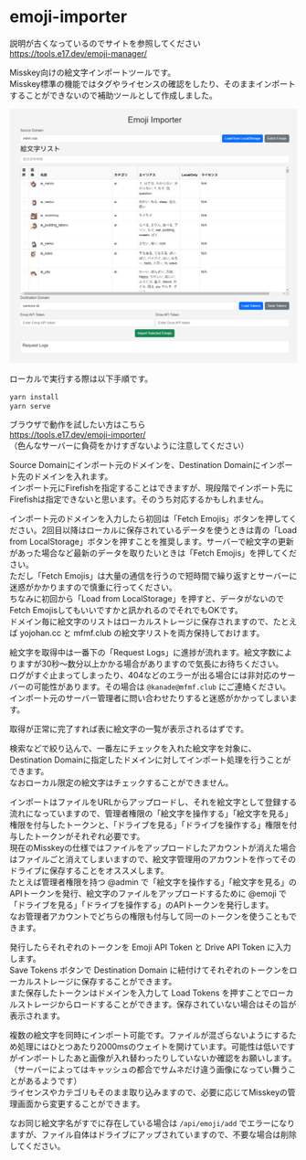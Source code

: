 # emoji-importer

説明が古くなっているのでサイトを参照してください  
https://tools.e17.dev/emoji-manager/  

Misskey向けの絵文字インポートツールです。  
Misskey標準の機能ではタグやライセンスの確認をしたり、そのままインポートすることができないので補助ツールとして作成しました。  

![alt text](assets/20240720-160857.png)

ローカルで実行する際は以下手順です。
```
yarn install
yarn serve
```
ブラウザで動作を試したい方はこちら  
https://tools.e17.dev/emoji-importer/  
（色んなサーバーに負荷をかけすぎないように注意してください）

Source Domainにインポート元のドメインを、Destination Domainにインポート先のドメインを入れます。  
インポート元にFirefishを指定することはできますが、現段階でインポート先にFirefishは指定できないと思います。そのうち対応するかもしれません。  

インポート元のドメインを入力したら初回は「Fetch Emojis」ボタンを押してください。2回目以降はローカルに保存されているデータを使うときは青の「Load from LocalStorage」ボタンを押すことを推奨します。サーバーで絵文字の更新があった場合など最新のデータを取りたいときは「Fetch Emojis」を押してください。  
ただし「Fetch Emojis」は大量の通信を行うので短時間で繰り返すとサーバーに迷惑がかかりますので慎重に行ってください。  
ちなみに初回から「Load from LocalStorage」を押すと、データがないのでFetch Emojisしてもいいですかと訊かれるのでそれでもOKです。  
ドメイン毎に絵文字のリストはローカルストレージに保存されますので、たとえば yojohan.cc と mfmf.club の絵文字リストを両方保持しておけます。  

絵文字を取得中は一番下の「Request Logs」に進捗が流れます。絵文字数によりますが30秒～数分以上かかる場合がありますので気長にお待ちください。  
ログがすぐ止まってしまったり、404などのエラーが出る場合には非対応のサーバーの可能性があります。その場合は `@kanade@mfmf.club` にご連絡ください。インポート元のサーバー管理者に問い合わせたりすると迷惑がかかってしまいます。  

取得が正常に完了すれば表に絵文字の一覧が表示されるはずです。  

検索などで絞り込んで、一番左にチェックを入れた絵文字を対象に、Destination Domainに指定したドメインに対してインポート処理を行うことができます。  
なおローカル限定の絵文字はチェックすることができません。  

インポートはファイルをURLからアップロードし、それを絵文字として登録する流れになっていますので、管理者権限の「絵文字を操作する」「絵文字を見る」権限を付与したトークンと、「ドライブを見る」「ドライブを操作する」権限を付与したトークンがそれぞれ必要です。  
現在のMisskeyの仕様ではファイルをアップロードしたアカウントが消えた場合はファイルごと消えてしまいますので、絵文字管理用のアカウントを作ってそのドライブに保存することをオススメします。  
たとえば管理者権限を持つ @admin で「絵文字を操作する」「絵文字を見る」のAPIトークンを発行、絵文字のファイルをアップロードするために @emoji で「ドライブを見る」「ドライブを操作する」のAPIトークンを発行します。  
なお管理者アカウントでどちらの権限も付与して同一のトークンを使うこともできます。  

発行したらそれぞれのトークンを Emoji API Token と Drive API Token に入力します。  
Save Tokens ボタンで Destination Domain に紐付けてそれぞれのトークンをローカルストレージに保存することができます。  
また保存したトークンはドメインを入力して Load Tokens を押すことでローカルストレージからロードすることができます。保存されていない場合はその旨が表示されます。  

複数の絵文字を同時にインポート可能です。ファイルが混ざらないようにするため処理にはひとつあたり2000msのウェイトを開けています。可能性は低いですがインポートしたあと画像が入れ替わったりしていないか確認をお願いします。  
（サーバーによってはキャッシュの都合でサムネだけ違う画像になってい舞うことがあるようです）  
ライセンスやカテゴリもそのまま取り込みますので、必要に応じてMisskeyの管理画面から変更することができます。  

なお同じ絵文字名がすでに存在している場合は `/api/emoji/add` でエラーになりますが、ファイル自体はドライブにアップされていますので、不要な場合は削除してください。  

